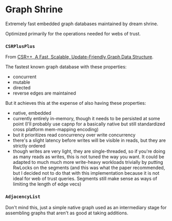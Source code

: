 # Graph Shrine

Extremely fast embedded graph databases maintained by dream shrine.

Optimized primarily for the operations needed for webs of trust.

### `CSRPlusPlus`

From [CSR++, A Fast, Scalable, Update-Friendly Graph Data Structure](https://hal.archives-ouvertes.fr/hal-03060095/document).

The fastest known graph database with these properties:

- concurrent
- mutable
- directed
- reverse edges are maintained

But it achieves this at the expense of also having these properties:

- native, embedded
- currently entirely in-memory, though it needs to be persisted at some point (I'll probably use capnp for a basically native but still standardized cross platform mem-mapping encoding)
- but it prioritizes read concurrency over write concurrency
- there's a slight latency before writes will be visible in reads, but they are strictly ordered
- though writes are very light, they are single-threaded, so if you're doing as many reads as writes, this is not tuned the way you want. It could be adapted to much much more write-heavy workloads trivially by putting RwLocks on the segments (and this was what the paper recommended, but I decided not to do that with this implementation because it is not ideal for web of trust queries. Segments still make sense as ways of limiting the length of edge vecs)

### `AdjacencyList`

Don't mind this, just a simple native graph used as an intermediary stage for assembling graphs that aren't as good at taking additions.